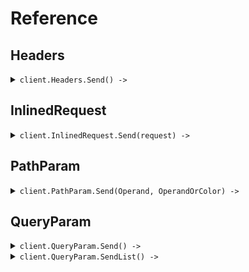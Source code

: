 # Reference
## Headers
<details><summary><code>client.Headers.Send() -> </code></summary>
<dl>
<dd>

#### 🔌 Usage

<dl>
<dd>

<dl>
<dd>

```ruby
client.headers.send({});
```
</dd>
</dl>
</dd>
</dl>

#### ⚙️ Parameters

<dl>
<dd>

<dl>
<dd>

**operand:** `Seed::Types::Operand` 
    
</dd>
</dl>

<dl>
<dd>

**maybeOperand:** `Seed::Types::Operand` 
    
</dd>
</dl>

<dl>
<dd>

**operandOrColor:** `Seed::Types::ColorOrOperand` 
    
</dd>
</dl>

<dl>
<dd>

**maybeOperandOrColor:** `Seed::Types::ColorOrOperand` 
    
</dd>
</dl>
</dd>
</dl>


</dd>
</dl>
</details>

## InlinedRequest
<details><summary><code>client.InlinedRequest.Send(request) -> </code></summary>
<dl>
<dd>

#### 🔌 Usage

<dl>
<dd>

<dl>
<dd>

```ruby
client.inlined_request.send({});
```
</dd>
</dl>
</dd>
</dl>

#### ⚙️ Parameters

<dl>
<dd>

<dl>
<dd>

**operand:** `Seed::Types::Operand` 
    
</dd>
</dl>

<dl>
<dd>

**maybeOperand:** `Seed::Types::Operand` 
    
</dd>
</dl>

<dl>
<dd>

**operandOrColor:** `Seed::Types::ColorOrOperand` 
    
</dd>
</dl>

<dl>
<dd>

**maybeOperandOrColor:** `Seed::Types::ColorOrOperand` 
    
</dd>
</dl>
</dd>
</dl>


</dd>
</dl>
</details>

## PathParam
<details><summary><code>client.PathParam.Send(Operand, OperandOrColor) -> </code></summary>
<dl>
<dd>

#### 🔌 Usage

<dl>
<dd>

<dl>
<dd>

```ruby
client.path_param.send();
```
</dd>
</dl>
</dd>
</dl>

#### ⚙️ Parameters

<dl>
<dd>

<dl>
<dd>

**operand:** `Seed::Types::Operand` 
    
</dd>
</dl>

<dl>
<dd>

**operandOrColor:** `Seed::Types::ColorOrOperand` 
    
</dd>
</dl>
</dd>
</dl>


</dd>
</dl>
</details>

## QueryParam
<details><summary><code>client.QueryParam.Send() -> </code></summary>
<dl>
<dd>

#### 🔌 Usage

<dl>
<dd>

<dl>
<dd>

```ruby
client.query_param.send({});
```
</dd>
</dl>
</dd>
</dl>

#### ⚙️ Parameters

<dl>
<dd>

<dl>
<dd>

**operand:** `Seed::Types::Operand` 
    
</dd>
</dl>

<dl>
<dd>

**maybeOperand:** `Seed::Types::Operand` 
    
</dd>
</dl>

<dl>
<dd>

**operandOrColor:** `Seed::Types::ColorOrOperand` 
    
</dd>
</dl>

<dl>
<dd>

**maybeOperandOrColor:** `Seed::Types::ColorOrOperand` 
    
</dd>
</dl>
</dd>
</dl>


</dd>
</dl>
</details>

<details><summary><code>client.QueryParam.SendList() -> </code></summary>
<dl>
<dd>

#### 🔌 Usage

<dl>
<dd>

<dl>
<dd>

```ruby
client.query_param.send_list({});
```
</dd>
</dl>
</dd>
</dl>

#### ⚙️ Parameters

<dl>
<dd>

<dl>
<dd>

**operand:** `Seed::Types::Operand` 
    
</dd>
</dl>

<dl>
<dd>

**maybeOperand:** `Seed::Types::Operand` 
    
</dd>
</dl>

<dl>
<dd>

**operandOrColor:** `Seed::Types::ColorOrOperand` 
    
</dd>
</dl>

<dl>
<dd>

**maybeOperandOrColor:** `Seed::Types::ColorOrOperand` 
    
</dd>
</dl>
</dd>
</dl>


</dd>
</dl>
</details>
